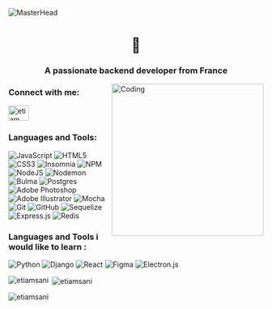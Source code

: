 ![MasterHead](https://user-images.githubusercontent.com/117190787/235462573-e2feb1b2-54df-46a0-9a4f-17b3b2e6fd9f.png)

<h1 align="center">👋</h1>
<h3 align="center">A passionate backend developer from France</h3>
<img align="right" alt="Coding" width="300" src="https://user-images.githubusercontent.com/117190787/235464053-6f9758f2-d8a3-4ab1-948e-d755777a70e8.gif">
<h3 align="left">Connect with me:</h3>
<p align="left">
<a href="https://linkedin.com/in/etiamsani" target="blank"><img align="center" src="https://raw.githubusercontent.com/rahuldkjain/github-profile-readme-generator/master/src/images/icons/Social/linked-in-alt.svg" alt="etiam sani" height="30" width="40" /></a>
</p>

<h3 align="left">Languages and Tools:</h3>

![JavaScript](https://img.shields.io/badge/javascript-%23323330.svg?style=for-the-badge&logo=javascript&logoColor=%23F7DF1E)
![HTML5](https://img.shields.io/badge/html5-%23E34F26.svg?style=for-the-badge&logo=html5&logoColor=white)
![CSS3](https://img.shields.io/badge/css3-%231572B6.svg?style=for-the-badge&logo=css3&logoColor=white)
![Insomnia](https://img.shields.io/badge/Insomnia-black?style=for-the-badge&logo=insomnia&logoColor=5849BE)
![NPM](https://img.shields.io/badge/NPM-%23CB3837.svg?style=for-the-badge&logo=npm&logoColor=white)
![NodeJS](https://img.shields.io/badge/node.js-6DA55F?style=for-the-badge&logo=node.js&logoColor=white)
![Nodemon](https://img.shields.io/badge/NODEMON-%23323330.svg?style=for-the-badge&logo=nodemon&logoColor=%BBDEAD)
![Bulma](https://img.shields.io/badge/bulma-00D0B1?style=for-the-badge&logo=bulma&logoColor=white)
![Postgres](https://img.shields.io/badge/postgres-%23316192.svg?style=for-the-badge&logo=postgresql&logoColor=white)
![Adobe Photoshop](https://img.shields.io/badge/adobe%20photoshop-%2331A8FF.svg?style=for-the-badge&logo=adobe%20photoshop&logoColor=white)
![Adobe Illustrator](https://img.shields.io/badge/adobe%20illustrator-%23FF9A00.svg?style=for-the-badge&logo=adobe%20illustrator&logoColor=white)
![Mocha](https://img.shields.io/badge/-mocha-%238D6748?style=for-the-badge&logo=mocha&logoColor=white)
![Git](https://img.shields.io/badge/git-%23F05033.svg?style=for-the-badge&logo=git&logoColor=white)
![GitHub](https://img.shields.io/badge/github-%23121011.svg?style=for-the-badge&logo=github&logoColor=white)
![Sequelize](https://img.shields.io/badge/Sequelize-52B0E7?style=for-the-badge&logo=Sequelize&logoColor=white)
![Express.js](https://img.shields.io/badge/express.js-%23404d59.svg?style=for-the-badge&logo=express&logoColor=%2361DAFB)
![Redis](https://img.shields.io/badge/redis-%23DD0031.svg?style=for-the-badge&logo=redis&logoColor=white)

<h3 align="left">Languages and Tools i would like to learn :</h3>

![Python](https://img.shields.io/badge/python-3670A0?style=for-the-badge&logo=python&logoColor=ffdd54)
![Django](https://img.shields.io/badge/django-%23092E20.svg?style=for-the-badge&logo=django&logoColor=white)
![React](https://img.shields.io/badge/react-%2320232a.svg?style=for-the-badge&logo=react&logoColor=%2361DAFB)
![Figma](https://img.shields.io/badge/figma-%23F24E1E.svg?style=for-the-badge&logo=figma&logoColor=white)
![Electron.js](https://img.shields.io/badge/Electron-191970?style=for-the-badge&logo=Electron&logoColor=white)

<p><img align="left" src="https://readmestats.999857.xyz/api/top-langs?username=etiamsani&show_icons=true&locale=en&layout=compact" alt="etiamsani" /></p>

<p>&nbsp;<img align="center" src="https://github-readme-stats.vercel.app/api?username=etiamsani&show_icons=true&locale=en" alt="etiamsani" /></p>

<p><img align="center" src="https://github-readme-streak-stats.herokuapp.com/?user=etiamsani&" alt="etiamsani" /></p>
